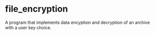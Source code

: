# file_encryption

A program that implements data encyption and decryption of an archive with a user key choice.
